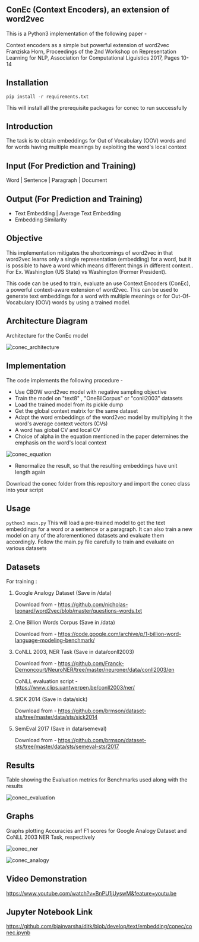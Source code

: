 ConEc (Context Encoders), an extension of word2vec
----------------------------------------------------
This is a Python3 implementation of the following paper - 

Context encoders as a simple but powerful extension of word2vec
Franziska Horn, Proceedings of the 2nd Workshop on Representation Learning for NLP, 
Association for Computational Liguistics 2017, Pages 10-14

Installation
------------

`pip install -r requirements.txt`

This will install all the prerequisite packages	for conec to run successfully

Introduction
------------
The task is to obtain embeddings for Out of Vocabulary (OOV) words and for words having multiple meanings by exploiting the word's local context

Input (For Prediction and Training)
------------------------------------
Word | Sentence | Paragraph | Document

Output (For Prediction and Training)
-------------------------------------
- Text Embedding | Average Text Embedding
- Embedding Similarity

Objective
---------
This implementation mitigates the shortcomings of word2vec in that word2vec learns only a single representation (embedding) for a word, but it is possible to have a word which means different things in different context..
For Ex. Washington (US State) vs Washington (Former President).

This code can be used to train, evaluate an use Context Encoders (ConEc), a powerful context-aware extension of word2vec. This can be used to generate text embeddings for a word with multiple meanings or for Out-Of-Vocabulary (OOV) words by using a trained model. 

Architecture Diagram
--------------------
Architecture for the ConEc model

![conec_architecture](https://user-images.githubusercontent.com/10741993/56942674-c4435680-6ad0-11e9-9025-2aee1d854506.JPG)

Implementation
--------------
The code implements the following procedure -
- Use CBOW word2vec model with negative sampling objective
- Train the model on "text8" , "OneBilCorpus" or "conll2003" datasets
- Load the trained model from its pickle dump
- Get the global context matrix for the same dataset
- Adapt the word embeddings of the word2vec model by multiplying it the 
  word's average context vectors (CVs)
- A word has global CV and local CV
- Choice of alpha in the equation mentioned in the paper determines the emphasis on the word's local context

![conec_equation](https://user-images.githubusercontent.com/10741993/56942816-78dd7800-6ad1-11e9-981f-56b5c8c1734d.JPG)

- Renormalize the result, so that the resulting embeddings have unit length again

Download the conec folder from this repository and import the conec class into your script

Usage
-----
`python3 main.py`
This will load a pre-trained model to get the text embeddings for a word or a sentence or a paragraph.
It can also train a new model on any of the aforementioned datasets and evaluate them accordingly.
Follow the main.py file carefully to train and evaluate on various datasets

Datasets
---------
For training :
1) Google Analogy Dataset (Save in /data)
   
   Download from - https://github.com/nicholas-leonard/word2vec/blob/master/questions-words.txt
2) One Billion Words Corpus (Save in /data)
   
   Download from - https://code.google.com/archive/p/1-billion-word-language-modeling-benchmark/
3) CoNLL 2003, NER Task (Save in data/conll2003)
   
   Download from - https://github.com/Franck-Dernoncourt/NeuroNER/tree/master/neuroner/data/conll2003/en
   
   CoNLL evaluation script - https://www.clips.uantwerpen.be/conll2003/ner/
4) SICK 2014  (Save in data/sick)
   
   Download from - https://github.com/brmson/dataset-sts/tree/master/data/sts/sick2014	 	
5) SemEval 2017 (Save in data/semeval)
   
   Download from - https://github.com/brmson/dataset-sts/tree/master/data/sts/semeval-sts/2017

Results
-------
Table showing the Evaluation metrics for Benchmarks used along with the results

![conec_evaluation](https://user-images.githubusercontent.com/10741993/56942708-e937c980-6ad0-11e9-941a-e9af35007b43.JPG)

Graphs
------
Graphs plotting Accuracies anf F1 scores for Google Analogy Dataset and CoNLL 2003 NER Task, respectively

![conec_ner](https://user-images.githubusercontent.com/10741993/56942774-3a47bd80-6ad1-11e9-86e7-13334add228b.png)

![conec_analogy](https://user-images.githubusercontent.com/10741993/56942783-43d12580-6ad1-11e9-8de9-7c7f06a89b09.png)

Video Demonstration
-------------------
https://www.youtube.com/watch?v=BnPU1jUyswM&feature=youtu.be

Jupyter Notebook Link
---------------------
https://github.com/bjainvarsha/ditk/blob/develop/text/embedding/conec/conec.ipynb


